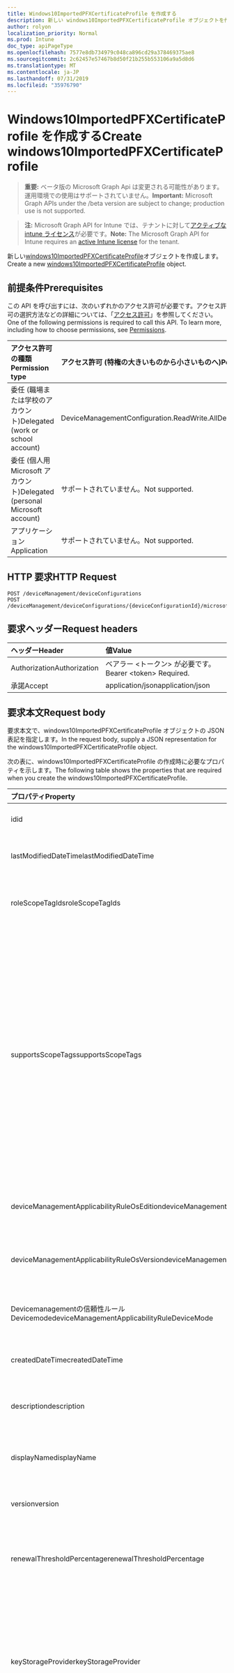 ```yaml
---
title: Windows10ImportedPFXCertificateProfile を作成する
description: 新しい windows10ImportedPFXCertificateProfile オブジェクトを作成します。
author: rolyon
localization_priority: Normal
ms.prod: Intune
doc_type: apiPageType
ms.openlocfilehash: 7577e8db734979c048ca896cd29a378469375ae8
ms.sourcegitcommit: 2c62457e57467b8d50f21b255b553106a9a5d8d6
ms.translationtype: MT
ms.contentlocale: ja-JP
ms.lasthandoff: 07/31/2019
ms.locfileid: "35976790"
---
```

# <a name="create-windows10importedpfxcertificateprofile"></a><span data-ttu-id="93148-103">Windows10ImportedPFXCertificateProfile を作成する</span><span class="sxs-lookup"><span data-stu-id="93148-103">Create windows10ImportedPFXCertificateProfile</span></span>

> <span data-ttu-id="93148-104">**重要:** ベータ版の Microsoft Graph Api は変更される可能性があります。運用環境での使用はサポートされていません。</span><span class="sxs-lookup"><span data-stu-id="93148-104">**Important:** Microsoft Graph APIs under the /beta version are subject to change; production use is not supported.</span></span>

> <span data-ttu-id="93148-105">**注:** Microsoft Graph API for Intune では、テナントに対して[アクティブな intune ライセンス](https://go.microsoft.com/fwlink/?linkid=839381)が必要です。</span><span class="sxs-lookup"><span data-stu-id="93148-105">**Note:** The Microsoft Graph API for Intune requires an [active Intune license](https://go.microsoft.com/fwlink/?linkid=839381) for the tenant.</span></span>

<span data-ttu-id="93148-106">新しい[windows10ImportedPFXCertificateProfile](../resources/intune-deviceconfig-windows10importedpfxcertificateprofile.md)オブジェクトを作成します。</span><span class="sxs-lookup"><span data-stu-id="93148-106">Create a new [windows10ImportedPFXCertificateProfile](../resources/intune-deviceconfig-windows10importedpfxcertificateprofile.md) object.</span></span>

## <a name="prerequisites"></a><span data-ttu-id="93148-107">前提条件</span><span class="sxs-lookup"><span data-stu-id="93148-107">Prerequisites</span></span>
<span data-ttu-id="93148-p101">この API を呼び出すには、次のいずれかのアクセス許可が必要です。アクセス許可の選択方法などの詳細については、「[アクセス許可](/graph/permissions-reference)」を参照してください。</span><span class="sxs-lookup"><span data-stu-id="93148-p101">One of the following permissions is required to call this API. To learn more, including how to choose permissions, see [Permissions](/graph/permissions-reference).</span></span>

|<span data-ttu-id="93148-110">アクセス許可の種類</span><span class="sxs-lookup"><span data-stu-id="93148-110">Permission type</span></span>|<span data-ttu-id="93148-111">アクセス許可 (特権の大きいものから小さいものへ)</span><span class="sxs-lookup"><span data-stu-id="93148-111">Permissions (from most to least privileged)</span></span>|
|:---|:---|
|<span data-ttu-id="93148-112">委任 (職場または学校のアカウント)</span><span class="sxs-lookup"><span data-stu-id="93148-112">Delegated (work or school account)</span></span>|<span data-ttu-id="93148-113">DeviceManagementConfiguration.ReadWrite.All</span><span class="sxs-lookup"><span data-stu-id="93148-113">DeviceManagementConfiguration.ReadWrite.All</span></span>|
|<span data-ttu-id="93148-114">委任 (個人用 Microsoft アカウント)</span><span class="sxs-lookup"><span data-stu-id="93148-114">Delegated (personal Microsoft account)</span></span>|<span data-ttu-id="93148-115">サポートされていません。</span><span class="sxs-lookup"><span data-stu-id="93148-115">Not supported.</span></span>|
|<span data-ttu-id="93148-116">アプリケーション</span><span class="sxs-lookup"><span data-stu-id="93148-116">Application</span></span>|<span data-ttu-id="93148-117">サポートされていません。</span><span class="sxs-lookup"><span data-stu-id="93148-117">Not supported.</span></span>|

## <a name="http-request"></a><span data-ttu-id="93148-118">HTTP 要求</span><span class="sxs-lookup"><span data-stu-id="93148-118">HTTP Request</span></span>
<!-- {
  "blockType": "ignored"
}
-->
``` http
POST /deviceManagement/deviceConfigurations
POST /deviceManagement/deviceConfigurations/{deviceConfigurationId}/microsoft.graph.windowsDomainJoinConfiguration/networkAccessConfigurations
```

## <a name="request-headers"></a><span data-ttu-id="93148-119">要求ヘッダー</span><span class="sxs-lookup"><span data-stu-id="93148-119">Request headers</span></span>
|<span data-ttu-id="93148-120">ヘッダー</span><span class="sxs-lookup"><span data-stu-id="93148-120">Header</span></span>|<span data-ttu-id="93148-121">値</span><span class="sxs-lookup"><span data-stu-id="93148-121">Value</span></span>|
|:---|:---|
|<span data-ttu-id="93148-122">Authorization</span><span class="sxs-lookup"><span data-stu-id="93148-122">Authorization</span></span>|<span data-ttu-id="93148-123">ベアラー &lt;トークン&gt; が必要です。</span><span class="sxs-lookup"><span data-stu-id="93148-123">Bearer &lt;token&gt; Required.</span></span>|
|<span data-ttu-id="93148-124">承諾</span><span class="sxs-lookup"><span data-stu-id="93148-124">Accept</span></span>|<span data-ttu-id="93148-125">application/json</span><span class="sxs-lookup"><span data-stu-id="93148-125">application/json</span></span>|

## <a name="request-body"></a><span data-ttu-id="93148-126">要求本文</span><span class="sxs-lookup"><span data-stu-id="93148-126">Request body</span></span>
<span data-ttu-id="93148-127">要求本文で、windows10ImportedPFXCertificateProfile オブジェクトの JSON 表記を指定します。</span><span class="sxs-lookup"><span data-stu-id="93148-127">In the request body, supply a JSON representation for the windows10ImportedPFXCertificateProfile object.</span></span>

<span data-ttu-id="93148-128">次の表に、windows10ImportedPFXCertificateProfile の作成時に必要なプロパティを示します。</span><span class="sxs-lookup"><span data-stu-id="93148-128">The following table shows the properties that are required when you create the windows10ImportedPFXCertificateProfile.</span></span>

|<span data-ttu-id="93148-129">プロパティ</span><span class="sxs-lookup"><span data-stu-id="93148-129">Property</span></span>|<span data-ttu-id="93148-130">型</span><span class="sxs-lookup"><span data-stu-id="93148-130">Type</span></span>|<span data-ttu-id="93148-131">説明</span><span class="sxs-lookup"><span data-stu-id="93148-131">Description</span></span>|
|:---|:---|:---|
|<span data-ttu-id="93148-132">id</span><span class="sxs-lookup"><span data-stu-id="93148-132">id</span></span>|<span data-ttu-id="93148-133">文字列</span><span class="sxs-lookup"><span data-stu-id="93148-133">String</span></span>|<span data-ttu-id="93148-134">エンティティのキー。</span><span class="sxs-lookup"><span data-stu-id="93148-134">Key of the entity.</span></span> <span data-ttu-id="93148-135">[deviceConfiguration](../resources/intune-deviceconfig-deviceconfiguration.md) から継承します</span><span class="sxs-lookup"><span data-stu-id="93148-135">Inherited from [deviceConfiguration](../resources/intune-deviceconfig-deviceconfiguration.md)</span></span>|
|<span data-ttu-id="93148-136">lastModifiedDateTime</span><span class="sxs-lookup"><span data-stu-id="93148-136">lastModifiedDateTime</span></span>|<span data-ttu-id="93148-137">DateTimeOffset</span><span class="sxs-lookup"><span data-stu-id="93148-137">DateTimeOffset</span></span>|<span data-ttu-id="93148-138">オブジェクトの最終更新の DateTime。</span><span class="sxs-lookup"><span data-stu-id="93148-138">DateTime the object was last modified.</span></span> <span data-ttu-id="93148-139">[deviceConfiguration](../resources/intune-deviceconfig-deviceconfiguration.md) から継承します</span><span class="sxs-lookup"><span data-stu-id="93148-139">Inherited from [deviceConfiguration](../resources/intune-deviceconfig-deviceconfiguration.md)</span></span>|
|<span data-ttu-id="93148-140">roleScopeTagIds</span><span class="sxs-lookup"><span data-stu-id="93148-140">roleScopeTagIds</span></span>|<span data-ttu-id="93148-141">文字列コレクション</span><span class="sxs-lookup"><span data-stu-id="93148-141">String collection</span></span>|<span data-ttu-id="93148-142">このエンティティインスタンスの範囲タグのリスト。</span><span class="sxs-lookup"><span data-stu-id="93148-142">List of Scope Tags for this Entity instance.</span></span> <span data-ttu-id="93148-143">[deviceConfiguration](../resources/intune-deviceconfig-deviceconfiguration.md) から継承します</span><span class="sxs-lookup"><span data-stu-id="93148-143">Inherited from [deviceConfiguration](../resources/intune-deviceconfig-deviceconfiguration.md)</span></span>|
|<span data-ttu-id="93148-144">supportsScopeTags</span><span class="sxs-lookup"><span data-stu-id="93148-144">supportsScopeTags</span></span>|<span data-ttu-id="93148-145">Boolean</span><span class="sxs-lookup"><span data-stu-id="93148-145">Boolean</span></span>|<span data-ttu-id="93148-146">基になるデバイス構成がスコープタグの割り当てをサポートしているかどうかを示します。</span><span class="sxs-lookup"><span data-stu-id="93148-146">Indicates whether or not the underlying Device Configuration supports the assignment of scope tags.</span></span> <span data-ttu-id="93148-147">この値が false である場合、ScopeTags プロパティへの割り当ては許可されません。エンティティは、スコープを持つユーザーには表示されません。</span><span class="sxs-lookup"><span data-stu-id="93148-147">Assigning to the ScopeTags property is not allowed when this value is false and entities will not be visible to scoped users.</span></span> <span data-ttu-id="93148-148">これは Silverlight で作成された従来のポリシーに対して実行され、Azure ポータルでポリシーを削除して再作成することによって解決できます。</span><span class="sxs-lookup"><span data-stu-id="93148-148">This occurs for Legacy policies created in Silverlight and can be resolved by deleting and recreating the policy in the Azure Portal.</span></span> <span data-ttu-id="93148-149">このプロパティに値を設定するには、 SetExtrusionDirection メソッドを適用します。</span><span class="sxs-lookup"><span data-stu-id="93148-149">This property is read-only.</span></span> <span data-ttu-id="93148-150">[deviceConfiguration](../resources/intune-deviceconfig-deviceconfiguration.md) から継承します</span><span class="sxs-lookup"><span data-stu-id="93148-150">Inherited from [deviceConfiguration](../resources/intune-deviceconfig-deviceconfiguration.md)</span></span>|
|<span data-ttu-id="93148-151">deviceManagementApplicabilityRuleOsEdition</span><span class="sxs-lookup"><span data-stu-id="93148-151">deviceManagementApplicabilityRuleOsEdition</span></span>|[<span data-ttu-id="93148-152">deviceManagementApplicabilityRuleOsEdition</span><span class="sxs-lookup"><span data-stu-id="93148-152">deviceManagementApplicabilityRuleOsEdition</span></span>](../resources/intune-deviceconfig-devicemanagementapplicabilityruleosedition.md)|<span data-ttu-id="93148-153">このポリシーの OS エディションの適用。</span><span class="sxs-lookup"><span data-stu-id="93148-153">The OS edition applicability for this Policy.</span></span> <span data-ttu-id="93148-154">[deviceConfiguration](../resources/intune-deviceconfig-deviceconfiguration.md) から継承します</span><span class="sxs-lookup"><span data-stu-id="93148-154">Inherited from [deviceConfiguration](../resources/intune-deviceconfig-deviceconfiguration.md)</span></span>|
|<span data-ttu-id="93148-155">deviceManagementApplicabilityRuleOsVersion</span><span class="sxs-lookup"><span data-stu-id="93148-155">deviceManagementApplicabilityRuleOsVersion</span></span>|[<span data-ttu-id="93148-156">deviceManagementApplicabilityRuleOsVersion</span><span class="sxs-lookup"><span data-stu-id="93148-156">deviceManagementApplicabilityRuleOsVersion</span></span>](../resources/intune-deviceconfig-devicemanagementapplicabilityruleosversion.md)|<span data-ttu-id="93148-157">このポリシーの OS バージョン適用ルール。</span><span class="sxs-lookup"><span data-stu-id="93148-157">The OS version applicability rule for this Policy.</span></span> <span data-ttu-id="93148-158">[deviceConfiguration](../resources/intune-deviceconfig-deviceconfiguration.md) から継承します</span><span class="sxs-lookup"><span data-stu-id="93148-158">Inherited from [deviceConfiguration](../resources/intune-deviceconfig-deviceconfiguration.md)</span></span>|
|<span data-ttu-id="93148-159">Devicemanagementの信頼性ルール Devicemode</span><span class="sxs-lookup"><span data-stu-id="93148-159">deviceManagementApplicabilityRuleDeviceMode</span></span>|[<span data-ttu-id="93148-160">Devicemanagementの信頼性ルール Devicemode</span><span class="sxs-lookup"><span data-stu-id="93148-160">deviceManagementApplicabilityRuleDeviceMode</span></span>](../resources/intune-deviceconfig-devicemanagementapplicabilityruledevicemode.md)|<span data-ttu-id="93148-161">このポリシーのデバイスモード適用ルール。</span><span class="sxs-lookup"><span data-stu-id="93148-161">The device mode applicability rule for this Policy.</span></span> <span data-ttu-id="93148-162">[deviceConfiguration](../resources/intune-deviceconfig-deviceconfiguration.md) から継承します</span><span class="sxs-lookup"><span data-stu-id="93148-162">Inherited from [deviceConfiguration](../resources/intune-deviceconfig-deviceconfiguration.md)</span></span>|
|<span data-ttu-id="93148-163">createdDateTime</span><span class="sxs-lookup"><span data-stu-id="93148-163">createdDateTime</span></span>|<span data-ttu-id="93148-164">DateTimeOffset</span><span class="sxs-lookup"><span data-stu-id="93148-164">DateTimeOffset</span></span>|<span data-ttu-id="93148-165">オブジェクトが作成された DateTime。</span><span class="sxs-lookup"><span data-stu-id="93148-165">DateTime the object was created.</span></span> <span data-ttu-id="93148-166">[deviceConfiguration](../resources/intune-deviceconfig-deviceconfiguration.md) から継承します</span><span class="sxs-lookup"><span data-stu-id="93148-166">Inherited from [deviceConfiguration](../resources/intune-deviceconfig-deviceconfiguration.md)</span></span>|
|<span data-ttu-id="93148-167">description</span><span class="sxs-lookup"><span data-stu-id="93148-167">description</span></span>|<span data-ttu-id="93148-168">String</span><span class="sxs-lookup"><span data-stu-id="93148-168">String</span></span>|<span data-ttu-id="93148-169">管理者が指定した、デバイス構成についての説明。</span><span class="sxs-lookup"><span data-stu-id="93148-169">Admin provided description of the Device Configuration.</span></span> <span data-ttu-id="93148-170">[deviceConfiguration](../resources/intune-deviceconfig-deviceconfiguration.md) から継承します</span><span class="sxs-lookup"><span data-stu-id="93148-170">Inherited from [deviceConfiguration](../resources/intune-deviceconfig-deviceconfiguration.md)</span></span>|
|<span data-ttu-id="93148-171">displayName</span><span class="sxs-lookup"><span data-stu-id="93148-171">displayName</span></span>|<span data-ttu-id="93148-172">String</span><span class="sxs-lookup"><span data-stu-id="93148-172">String</span></span>|<span data-ttu-id="93148-173">管理者が指定した、デバイス構成の名前。</span><span class="sxs-lookup"><span data-stu-id="93148-173">Admin provided name of the device configuration.</span></span> <span data-ttu-id="93148-174">[deviceConfiguration](../resources/intune-deviceconfig-deviceconfiguration.md) から継承します</span><span class="sxs-lookup"><span data-stu-id="93148-174">Inherited from [deviceConfiguration](../resources/intune-deviceconfig-deviceconfiguration.md)</span></span>|
|<span data-ttu-id="93148-175">version</span><span class="sxs-lookup"><span data-stu-id="93148-175">version</span></span>|<span data-ttu-id="93148-176">Int32</span><span class="sxs-lookup"><span data-stu-id="93148-176">Int32</span></span>|<span data-ttu-id="93148-177">デバイス構成のバージョン。</span><span class="sxs-lookup"><span data-stu-id="93148-177">Version of the device configuration.</span></span> <span data-ttu-id="93148-178">[deviceConfiguration](../resources/intune-deviceconfig-deviceconfiguration.md) から継承します</span><span class="sxs-lookup"><span data-stu-id="93148-178">Inherited from [deviceConfiguration](../resources/intune-deviceconfig-deviceconfiguration.md)</span></span>|
|<span data-ttu-id="93148-179">renewalThresholdPercentage</span><span class="sxs-lookup"><span data-stu-id="93148-179">renewalThresholdPercentage</span></span>|<span data-ttu-id="93148-180">Int32</span><span class="sxs-lookup"><span data-stu-id="93148-180">Int32</span></span>|<span data-ttu-id="93148-181">証明書の更新しきい値の割合。</span><span class="sxs-lookup"><span data-stu-id="93148-181">Certificate renewal threshold percentage.</span></span> <span data-ttu-id="93148-182">[Windowscertificateprofilebase](../resources/intune-deviceconfig-windowscertificateprofilebase.md)から継承される有効な値は1から99。</span><span class="sxs-lookup"><span data-stu-id="93148-182">Valid values 1 to 99 Inherited from [windowsCertificateProfileBase](../resources/intune-deviceconfig-windowscertificateprofilebase.md)</span></span>|
|<span data-ttu-id="93148-183">keyStorageProvider</span><span class="sxs-lookup"><span data-stu-id="93148-183">keyStorageProvider</span></span>|[<span data-ttu-id="93148-184">keyStorageProviderOption</span><span class="sxs-lookup"><span data-stu-id="93148-184">keyStorageProviderOption</span></span>](../resources/intune-deviceconfig-keystorageprovideroption.md)|<span data-ttu-id="93148-185">[Windowscertificateprofilebase](../resources/intune-deviceconfig-windowscertificateprofilebase.md)から継承したキー記憶域プロバイダー (KSP)。</span><span class="sxs-lookup"><span data-stu-id="93148-185">Key Storage Provider (KSP) Inherited from [windowsCertificateProfileBase](../resources/intune-deviceconfig-windowscertificateprofilebase.md).</span></span> <span data-ttu-id="93148-186">使用可能な値は、`useTpmKspOtherwiseUseSoftwareKsp`、`useTpmKspOtherwiseFail`、`usePassportForWorkKspOtherwiseFail`、`useSoftwareKsp` です。</span><span class="sxs-lookup"><span data-stu-id="93148-186">Possible values are: `useTpmKspOtherwiseUseSoftwareKsp`, `useTpmKspOtherwiseFail`, `usePassportForWorkKspOtherwiseFail`, `useSoftwareKsp`.</span></span>|
|<span data-ttu-id="93148-187">subjectNameFormat</span><span class="sxs-lookup"><span data-stu-id="93148-187">subjectNameFormat</span></span>|[<span data-ttu-id="93148-188">subjectNameFormat</span><span class="sxs-lookup"><span data-stu-id="93148-188">subjectNameFormat</span></span>](../resources/intune-deviceconfig-subjectnameformat.md)|<span data-ttu-id="93148-189">[Windowscertificateprofilebase](../resources/intune-deviceconfig-windowscertificateprofilebase.md)から継承される証明書のサブジェクト名形式。</span><span class="sxs-lookup"><span data-stu-id="93148-189">Certificate Subject Name Format Inherited from [windowsCertificateProfileBase](../resources/intune-deviceconfig-windowscertificateprofilebase.md).</span></span> <span data-ttu-id="93148-190">可能な値は、`commonName`、`commonNameIncludingEmail`、`commonNameAsEmail`、`custom`、`commonNameAsIMEI`、`commonNameAsSerialNumber`、`commonNameAsAadDeviceId`、`commonNameAsIntuneDeviceId`、`commonNameAsDurableDeviceId` です。</span><span class="sxs-lookup"><span data-stu-id="93148-190">Possible values are: `commonName`, `commonNameIncludingEmail`, `commonNameAsEmail`, `custom`, `commonNameAsIMEI`, `commonNameAsSerialNumber`, `commonNameAsAadDeviceId`, `commonNameAsIntuneDeviceId`, `commonNameAsDurableDeviceId`.</span></span>|
|<span data-ttu-id="93148-191">subjectAlternativeNameType</span><span class="sxs-lookup"><span data-stu-id="93148-191">subjectAlternativeNameType</span></span>|[<span data-ttu-id="93148-192">subjectAlternativeNameType</span><span class="sxs-lookup"><span data-stu-id="93148-192">subjectAlternativeNameType</span></span>](../resources/intune-deviceconfig-subjectalternativenametype.md)|<span data-ttu-id="93148-193">[Windowscertificateprofilebase](../resources/intune-deviceconfig-windowscertificateprofilebase.md)から継承された証明書のサブジェクトの別名型。</span><span class="sxs-lookup"><span data-stu-id="93148-193">Certificate Subject Alternative Name Type Inherited from [windowsCertificateProfileBase](../resources/intune-deviceconfig-windowscertificateprofilebase.md).</span></span> <span data-ttu-id="93148-194">可能な値は、`none`、`emailAddress`、`userPrincipalName`、`customAzureADAttribute`、`domainNameService` です。</span><span class="sxs-lookup"><span data-stu-id="93148-194">Possible values are: `none`, `emailAddress`, `userPrincipalName`, `customAzureADAttribute`, `domainNameService`.</span></span>|
|<span data-ttu-id="93148-195">certificateValidityPeriodValue</span><span class="sxs-lookup"><span data-stu-id="93148-195">certificateValidityPeriodValue</span></span>|<span data-ttu-id="93148-196">Int32</span><span class="sxs-lookup"><span data-stu-id="93148-196">Int32</span></span>|<span data-ttu-id="93148-197">[Windowscertificateprofilebase](../resources/intune-deviceconfig-windowscertificateprofilebase.md)から継承された証明書の有効期間の値</span><span class="sxs-lookup"><span data-stu-id="93148-197">Value for the Certificate Validity Period Inherited from [windowsCertificateProfileBase](../resources/intune-deviceconfig-windowscertificateprofilebase.md)</span></span>|
|<span data-ttu-id="93148-198">certificateValidityPeriodScale</span><span class="sxs-lookup"><span data-stu-id="93148-198">certificateValidityPeriodScale</span></span>|[<span data-ttu-id="93148-199">certificateValidityPeriodScale</span><span class="sxs-lookup"><span data-stu-id="93148-199">certificateValidityPeriodScale</span></span>](../resources/intune-deviceconfig-certificatevalidityperiodscale.md)|<span data-ttu-id="93148-200">[Windowscertificateprofilebase](../resources/intune-deviceconfig-windowscertificateprofilebase.md)から継承された証明書の有効期間のスケール。</span><span class="sxs-lookup"><span data-stu-id="93148-200">Scale for the Certificate Validity Period Inherited from [windowsCertificateProfileBase](../resources/intune-deviceconfig-windowscertificateprofilebase.md).</span></span> <span data-ttu-id="93148-201">可能な値は、`days`、`months`、`years` です。</span><span class="sxs-lookup"><span data-stu-id="93148-201">Possible values are: `days`, `months`, `years`.</span></span>|
|<span data-ttu-id="93148-202">intendedPurpose</span><span class="sxs-lookup"><span data-stu-id="93148-202">intendedPurpose</span></span>|[<span data-ttu-id="93148-203">intendedPurpose</span><span class="sxs-lookup"><span data-stu-id="93148-203">intendedPurpose</span></span>](../resources/intune-deviceconfig-intendedpurpose.md)|<span data-ttu-id="93148-204">まだ文書化されていません。</span><span class="sxs-lookup"><span data-stu-id="93148-204">Not yet documented.</span></span> <span data-ttu-id="93148-205">可能な値は、`unassigned`、`smimeEncryption`、`smimeSigning`、`vpn`、`wifi` です。</span><span class="sxs-lookup"><span data-stu-id="93148-205">Possible values are: `unassigned`, `smimeEncryption`, `smimeSigning`, `vpn`, `wifi`.</span></span>|



## <a name="response"></a><span data-ttu-id="93148-206">応答</span><span class="sxs-lookup"><span data-stu-id="93148-206">Response</span></span>
<span data-ttu-id="93148-207">成功した場合、このメソッド`201 Created`は応答コードと、応答本文で[windows10ImportedPFXCertificateProfile](../resources/intune-deviceconfig-windows10importedpfxcertificateprofile.md)オブジェクトを返します。</span><span class="sxs-lookup"><span data-stu-id="93148-207">If successful, this method returns a `201 Created` response code and a [windows10ImportedPFXCertificateProfile](../resources/intune-deviceconfig-windows10importedpfxcertificateprofile.md) object in the response body.</span></span>

## <a name="example"></a><span data-ttu-id="93148-208">例</span><span class="sxs-lookup"><span data-stu-id="93148-208">Example</span></span>

### <a name="request"></a><span data-ttu-id="93148-209">要求</span><span class="sxs-lookup"><span data-stu-id="93148-209">Request</span></span>
<span data-ttu-id="93148-210">以下は、要求の例です。</span><span class="sxs-lookup"><span data-stu-id="93148-210">Here is an example of the request.</span></span>
``` http
POST https://graph.microsoft.com/beta/deviceManagement/deviceConfigurations
Content-type: application/json
Content-length: 1359

{
  "@odata.type": "#microsoft.graph.windows10ImportedPFXCertificateProfile",
  "roleScopeTagIds": [
    "Role Scope Tag Ids value"
  ],
  "supportsScopeTags": true,
  "deviceManagementApplicabilityRuleOsEdition": {
    "@odata.type": "microsoft.graph.deviceManagementApplicabilityRuleOsEdition",
    "osEditionTypes": [
      "windows10EnterpriseN"
    ],
    "name": "Name value",
    "ruleType": "exclude"
  },
  "deviceManagementApplicabilityRuleOsVersion": {
    "@odata.type": "microsoft.graph.deviceManagementApplicabilityRuleOsVersion",
    "minOSVersion": "Min OSVersion value",
    "maxOSVersion": "Max OSVersion value",
    "name": "Name value",
    "ruleType": "exclude"
  },
  "deviceManagementApplicabilityRuleDeviceMode": {
    "@odata.type": "microsoft.graph.deviceManagementApplicabilityRuleDeviceMode",
    "deviceMode": "sModeConfiguration",
    "name": "Name value",
    "ruleType": "exclude"
  },
  "description": "Description value",
  "displayName": "Display Name value",
  "version": 7,
  "renewalThresholdPercentage": 10,
  "keyStorageProvider": "useTpmKspOtherwiseFail",
  "subjectNameFormat": "commonNameIncludingEmail",
  "subjectAlternativeNameType": "emailAddress",
  "certificateValidityPeriodValue": 14,
  "certificateValidityPeriodScale": "months",
  "intendedPurpose": "smimeEncryption"
}
```

### <a name="response"></a><span data-ttu-id="93148-211">応答</span><span class="sxs-lookup"><span data-stu-id="93148-211">Response</span></span>
<span data-ttu-id="93148-p119">以下は、応答の例です。注:簡潔にするために、ここに示す応答オブジェクトは切り詰められている場合があります。すべてのプロパティは実際の呼び出しから返されます。</span><span class="sxs-lookup"><span data-stu-id="93148-p119">Here is an example of the response. Note: The response object shown here may be truncated for brevity. All of the properties will be returned from an actual call.</span></span>
``` http
HTTP/1.1 201 Created
Content-Type: application/json
Content-Length: 1531

{
  "@odata.type": "#microsoft.graph.windows10ImportedPFXCertificateProfile",
  "id": "b582514b-514b-b582-4b51-82b54b5182b5",
  "lastModifiedDateTime": "2017-01-01T00:00:35.1329464-08:00",
  "roleScopeTagIds": [
    "Role Scope Tag Ids value"
  ],
  "supportsScopeTags": true,
  "deviceManagementApplicabilityRuleOsEdition": {
    "@odata.type": "microsoft.graph.deviceManagementApplicabilityRuleOsEdition",
    "osEditionTypes": [
      "windows10EnterpriseN"
    ],
    "name": "Name value",
    "ruleType": "exclude"
  },
  "deviceManagementApplicabilityRuleOsVersion": {
    "@odata.type": "microsoft.graph.deviceManagementApplicabilityRuleOsVersion",
    "minOSVersion": "Min OSVersion value",
    "maxOSVersion": "Max OSVersion value",
    "name": "Name value",
    "ruleType": "exclude"
  },
  "deviceManagementApplicabilityRuleDeviceMode": {
    "@odata.type": "microsoft.graph.deviceManagementApplicabilityRuleDeviceMode",
    "deviceMode": "sModeConfiguration",
    "name": "Name value",
    "ruleType": "exclude"
  },
  "createdDateTime": "2017-01-01T00:02:43.5775965-08:00",
  "description": "Description value",
  "displayName": "Display Name value",
  "version": 7,
  "renewalThresholdPercentage": 10,
  "keyStorageProvider": "useTpmKspOtherwiseFail",
  "subjectNameFormat": "commonNameIncludingEmail",
  "subjectAlternativeNameType": "emailAddress",
  "certificateValidityPeriodValue": 14,
  "certificateValidityPeriodScale": "months",
  "intendedPurpose": "smimeEncryption"
}
```





